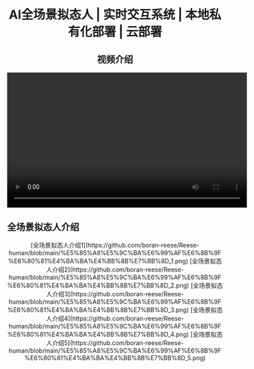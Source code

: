 <div align="center">

# AI全场景拟态人 | 实时交互系统 | 本地私有化部署 | 云部署

## 视频介绍

<!-- 使用 HTML5 video 标签嵌入视频 -->
<video width="560" height="315" controls>
  <source src="https://vip.123pan.cn/1819081473/%E8%A7%86%E9%A2%91/%E4%BB%8B%E7%BB%8D%E8%A7%86%E9%A2%91bgm.mp4" type="video/mp4">
  Your browser does not support the video tag.
</video>

</div>

## 全场景拟态人介绍

<div align="center">
[全场景拟态人介绍1](https://github.com/boran-reese/Reese-human/blob/main/%E5%85%A8%E5%9C%BA%E6%99%AF%E6%8B%9F%E6%80%81%E4%BA%BA%E4%BB%8B%E7%BB%8D_1.png)
[全场景拟态人介绍2](https://github.com/boran-reese/Reese-human/blob/main/%E5%85%A8%E5%9C%BA%E6%99%AF%E6%8B%9F%E6%80%81%E4%BA%BA%E4%BB%8B%E7%BB%8D_2.png)
[全场景拟态人介绍3](https://github.com/boran-reese/Reese-human/blob/main/%E5%85%A8%E5%9C%BA%E6%99%AF%E6%8B%9F%E6%80%81%E4%BA%BA%E4%BB%8B%E7%BB%8D_3.png)
[全场景拟态人介绍4](https://github.com/boran-reese/Reese-human/blob/main/%E5%85%A8%E5%9C%BA%E6%99%AF%E6%8B%9F%E6%80%81%E4%BA%BA%E4%BB%8B%E7%BB%8D_4.png)
[全场景拟态人介绍5](https://github.com/boran-reese/Reese-human/blob/main/%E5%85%A8%E5%9C%BA%E6%99%AF%E6%8B%9F%E6%80%81%E4%BA%BA%E4%BB%8B%E7%BB%8D_5.png)
</div>
